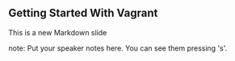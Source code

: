 ##  Getting Started With Vagrant

This is a new Markdown slide

note:
    Put your speaker notes here.
    You can see them pressing 's'.
